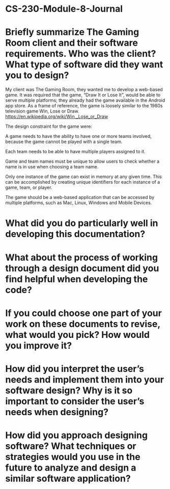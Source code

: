 # CS-230-Module-8-Journal

# Briefly summarize The Gaming Room client and their software requirements. Who was the client? What type of software did they want you to design?
My client was The Gaming Room, they wanted me to develop a web-based game. It was required that the game, “Draw It or Lose It”, would be able to serve multiple platforms; they already had the game available in the Android app store.  As a frame of reference, the game is loosely similar to the 1980s television game Win, Lose or Draw. https://en.wikipedia.org/wiki/Win,_Lose_or_Draw

The design constraint for the game were:

A game needs to have the ability to have one or more teams involved, because the game cannot be played with a single team.

Each team needs to be able to have multiple players assigned to it.

Game and team names must be unique to allow users to check whether a name is in use when choosing a team name.

Only one instance of the game can exist in memory at any given time. This can be accomplished by creating unique identifiers for each instance of a game, team, or player.

The game should be a web-based application that can be accessed by multiple platforms, such as Mac, Linux, Windows and Mobile Devices.

# What did you do particularly well in developing this documentation?

# What about the process of working through a design document did you find helpful when developing the code?

# If you could choose one part of your work on these documents to revise, what would you pick? How would you improve it?

# How did you interpret the user’s needs and implement them into your software design? Why is it so important to consider the user’s needs when designing?

# How did you approach designing software? What techniques or strategies would you use in the future to analyze and design a similar software application?

